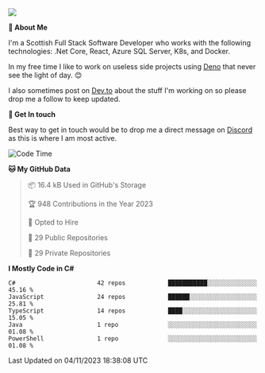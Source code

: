 <img src="https://github.com/jasonhughes94/jasonhughes94/blob/main/header.png?raw=true">

**:tangerine: About Me**

I'm a Scottish Full Stack Software Developer who works with the following technologies: .Net Core, React, Azure SQL Server, K8s, and Docker.

In my free time I like to work on useless side projects using [Deno](https://deno.land/) that never see the light of day. 😊

I also sometimes post on [Dev.to](https://dev.to/jasonhughes94) about the stuff I'm working on so please drop me a follow to keep updated.

**:speech_balloon: Get In touch**

Best way to get in touch would be to drop me a direct message on [Discord](https://discordapp.com/users/206498666976903169) as this is where I am most active.

<!--START_SECTION:waka-->
![Code Time](http://img.shields.io/badge/Code%20Time-1%2C121%20hrs%2017%20mins-blue)

**🐱 My GitHub Data** 

> 📦 16.4 kB Used in GitHub's Storage 
 > 
> 🏆 948 Contributions in the Year 2023
 > 
> 💼 Opted to Hire
 > 
> 📜 29 Public Repositories 
 > 
> 🔑 29 Private Repositories 
 > 
**I Mostly Code in C#** 

```text
C#                       42 repos            ███████████░░░░░░░░░░░░░░   45.16 % 
JavaScript               24 repos            ██████░░░░░░░░░░░░░░░░░░░   25.81 % 
TypeScript               14 repos            ████░░░░░░░░░░░░░░░░░░░░░   15.05 % 
Java                     1 repo              ░░░░░░░░░░░░░░░░░░░░░░░░░   01.08 % 
PowerShell               1 repo              ░░░░░░░░░░░░░░░░░░░░░░░░░   01.08 % 
```




 Last Updated on 04/11/2023 18:38:08 UTC
<!--END_SECTION:waka-->
